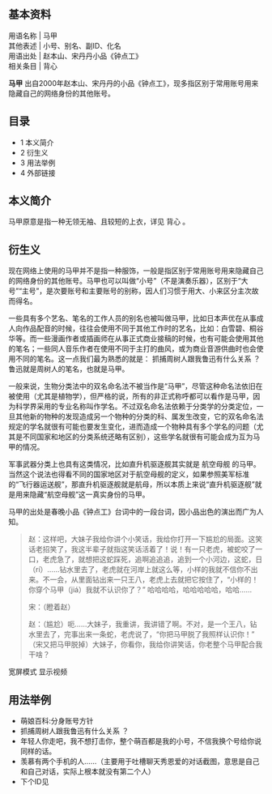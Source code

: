**基本资料**  
---  
用语名称  |  马甲   
其他表述  |  小号、别名、副ID、化名   
用语出处  |  赵本山、宋丹丹小品《钟点工》   
相关条目  |  背心   
  
**马甲** 出自2000年赵本山、宋丹丹的小品《钟点工》，现多指区别于常用账号用来隐藏自己的网络身份的其他账号。

##  目录

  * 1  本义简介 
  * 2  衍生义 
  * 3  用法举例 
  * 4  外部链接 

##  本义简介

马甲原意是指一种无领无袖、且较短的上衣，详见  背心  。

##  衍生义

现在网络上使用的马甲并不是指一种服饰，一般是指区别于常用账号用来隐藏自己的网络身份的其他账号。马甲也可以叫做“小号”（不是演奏乐器），区别于“大号”“主号”，是次要账号和主要账号的别称，因人们习惯于用大、小来区分主次故而得名。

一些具有多个艺名、笔名的工作人员的别名也被叫做马甲，比如日本声优在从事成人向作品配音的时候，往往会使用不同于其他工作时的艺名，比如：白雪碧、桐谷华等。而一些漫画作者或插画师在从事正式商业接稿的时候，也有可能会使用其他的笔名；一些同人音乐作者在使用不同于主打的曲风，或为商业音游供曲时也会使用不同的笔名。这一点我们最为熟悉的就是：
抓捕周树人跟我鲁迅有什么关系  ？  鲁迅就是周树人的笔名，也就是马甲。

一般来说，生物分类法中的双名命名法不被当作是“马甲”，尽管这种命名法依旧在被使用（尤其是植物学），但严格的说，所有的非正式称呼都可以看作是马甲，因为科学界采用的专业名称叫作学名。不过双名命名法依赖于分类学的分类定位，一旦其他新的物种的发现造成另一个物种的分类的科、属发生改变，它的双名命名法规定的学名就很有可能也要发生变化，进而造成一个物种具有多个学名的问题（尤其是不同国家和地区的分类系统还略有区别），这些学名就很有可能会成为互为马甲的情况。

军事武器分类上也具有这类情况，比如直升机驱逐舰其实就是  航空母舰
的马甲。当然这个说法也得看不同的国家地区对于航空母舰的定义，如果参照美军标准的“飞行器运送舰”，那直升机驱逐舰就是航母，所以本质上来说“直升机驱逐舰”就是用来隐藏“航空母舰”这一真实身份的马甲。

马甲的出处是春晚小品《钟点工》台词中的一段台词，因小品出色的演出而广为人知。

>
> 赵：这样吧，大妹子我给你讲个小笑话，我给你打开一下尴尬的局面。这笑话老招笑了，我这半辈子就指这笑话活着了！说！有一只老虎，被蛇咬了一口，老虎急了，就想把这蛇踩死，追啊追追追，追到一个小河边，这蛇，日（rí）……钻水里去了，老虎就在河岸上就这么等，小样的我就不信你不出来。不一会，从里面钻出来一只王八，老虎上去就把它按住了，“小样的！你穿个马甲（jiá）我就不认识你了？”
> 哈哈哈哈，哈哈哈哈哈，哈哈……
>
> 宋：（瞪着赵）
>
> 赵：（尴尬）呃……大妹子，我重讲，我讲错了啊。不对，是一个王八，钻水里去了，完事出来一条蛇，老虎说了，“你把马甲脱了我照样认识你！”
> （宋又把马甲脱掉）大妹子，你看你，我给你讲笑话，你老整个马甲配合我干啥？

宽屏模式  显示视频

##  用法举例

  * 萌娘百科:分身账号方针 
  * 抓捕周树人跟我鲁迅有什么关系  ？ 
  * 年轻人你走吧，我不想打击你，整个萌百都是我的小号，不信我换个号给你说同样的话。 
  * 羡慕有两个手机的人……（主要用于吐槽聊天秀恩爱的对话截图，意思是自己和自己对话，实际上根本就没有第二个人） 
  * 下个ID见 
